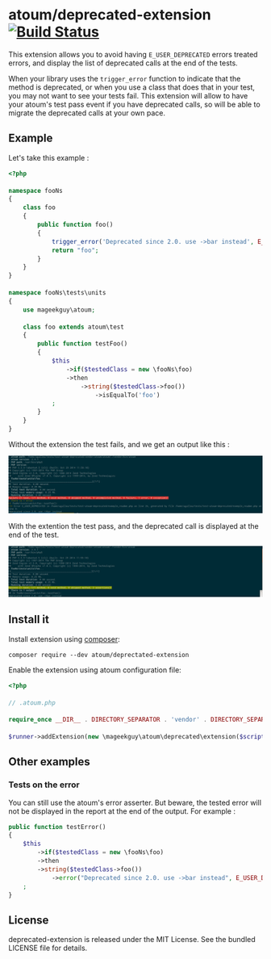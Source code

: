 # atoum/deprecated-extension [![Build Status](https://travis-ci.org/atoum/deprecated-extension.svg?branch=master)](https://travis-ci.org/atoum/deprecated-extension)

This extension allows you to avoid having `E_USER_DEPRECATED` errors treated errors, and display the list of deprecated calls at the end of the tests.

When your library uses the `trigger_error` function to indicate that the method is deprecated, or when you use a class that does that in your test, you may not want to see your tests fail. This extension will allow to have your atoum's test pass event if you have deprecated calls, so will be able to migrate the deprecated calls at your own pace.

## Example

Let's take this example :

```php
<?php

namespace fooNs
{
    class foo
    {
        public function foo()
        {
            trigger_error('Deprecated since 2.0. use ->bar instead', E_USER_DEPRECATED);
            return "foo";
        }
    }
}

namespace fooNs\tests\units
{
    use mageekguy\atoum;

    class foo extends atoum\test
    {
        public function testFoo()
        {
            $this
                ->if($testedClass = new \fooNs\foo)
                ->then
                    ->string($testedClass->foo())
                        ->isEqualTo('foo')
            ;
        }
    }
}

```

Without the extension the test fails, and we get an output like this :

![Output without the extension](doc/without.png)

With the extention the test pass, and the deprecated call is displayed at the end of the test.

![Output with the extension](doc/with.png)


## Install it

Install extension using [composer](https://getcomposer.org):

```
composer require --dev atoum/deprectated-extension
```

Enable the extension using atoum configuration file:

```php
<?php

// .atoum.php

require_once __DIR__ . DIRECTORY_SEPARATOR . 'vendor' . DIRECTORY_SEPARATOR . 'autoload.php';

$runner->addExtension(new \mageekguy\atoum\deprecated\extension($script));
```


## Other examples

### Tests on the error

You can still use the atoum's error asserter. But beware, the tested error will not be displayed in the report at the end of the output. For example :

```php
public function testError()
{
    $this
        ->if($testedClass = new \fooNs\foo)
        ->then
        ->string($testedClass->foo())
            ->error("Deprecated since 2.0. use ->bar instead", E_USER_DEPRECATED)->exists()
    ;
}
```

## License

deprecated-extension is released under the MIT License. See the bundled LICENSE file for details.
